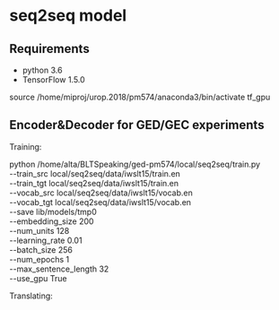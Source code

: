 
seq2seq model
=====================================================
Requirements
--------------------------------------
- python 3.6
- TensorFlow 1.5.0

source /home/miproj/urop.2018/pm574/anaconda3/bin/activate tf_gpu

Encoder&Decoder for GED/GEC experiments
--------------------------------------
Training:

python /home/alta/BLTSpeaking/ged-pm574/local/seq2seq/train.py \
    --train_src local/seq2seq/data/iwslt15/train.en \
    --train_tgt local/seq2seq/data/iwslt15/train.en \
    --vocab_src local/seq2seq/data/iwslt15/vocab.en \
    --vocab_tgt local/seq2seq/data/iwslt15/vocab.en \
    --save lib/models/tmp0 \
    --embedding_size 200 \
    --num_units 128 \
    --learning_rate 0.01 \
    --batch_size 256 \
    --num_epochs 1 \
    --max_sentence_length 32 \
    --use_gpu True

Translating:
